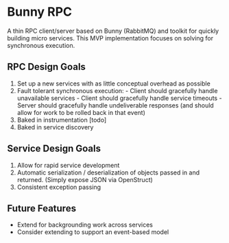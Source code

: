 # Bunny RPC
A thin RPC client/server based on Bunny (RabbitMQ) and toolkit for quickly building micro services. This MVP implementation focuses on solving for synchronous execution.

## RPC Design Goals
  1. Set up a new services with as little conceptual overhead as possible
  2. Fault tolerant synchronous execution:
    - Client should gracefully handle unavailable services
    - Client should gracefully handle service timeouts
    - Server should gracefully handle undeliverable responses (and should allow for work to be rolled back in that event)
  3. Baked in instrumentation [todo]
  4. Baked in service discovery

## Service Design Goals
  1. Allow for rapid service development
  2. Automatic serialization / deserialization of objects passed in and returned. (Simply expose JSON via OpenStruct)
  3. Consistent exception passing

## Future Features
  - Extend for backgrounding work across services
  - Consider extending to support an event-based model
